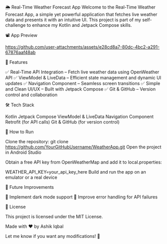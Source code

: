 🌦️ Real-Time Weather Forecast App
Welcome to the Real-Time Weather Forecast App, a simple yet powerful application that fetches live weather data and presents it with an intuitive UI. This project is part of my self-challenge to enhance my Kotlin and Jetpack Compose skills.

📽️ App Preview



https://github.com/user-attachments/assets/e28cd8a7-80dc-4bc2-a291-67876aaf48ab



🚀 Features

✅ Real-Time API Integration – Fetch live weather data using OpenWeather API
✅ ViewModel & LiveData – Efficient state management and dynamic UI updates
✅ Navigation Component – Seamless screen transitions
✅ Simple and Clean UI/UX – Built with Jetpack Compose
✅ Git & GitHub – Version control and collaboration

🛠️ Tech Stack

Kotlin
Jetpack Compose
ViewModel & LiveData
Navigation Component
Retrofit (for API calls)
Git & GitHub (for version control)

📌 How to Run

Clone the repository:
git clone https://github.com/YourGitHubUsername/WeatherApp.git
Open the project in Android Studio

Obtain a free API key from OpenWeatherMap and add it to local.properties:

WEATHER_API_KEY=your_api_key_here
Build and run the app on an emulator or a real device

🌟 Future Improvements

🔹 Implement dark mode support
🔹 Improve error handling for API failures


📜 License

This project is licensed under the MIT License.

Made with ❤️ by Ashik Iqbal

Let me know if you want any modifications! 🚀
